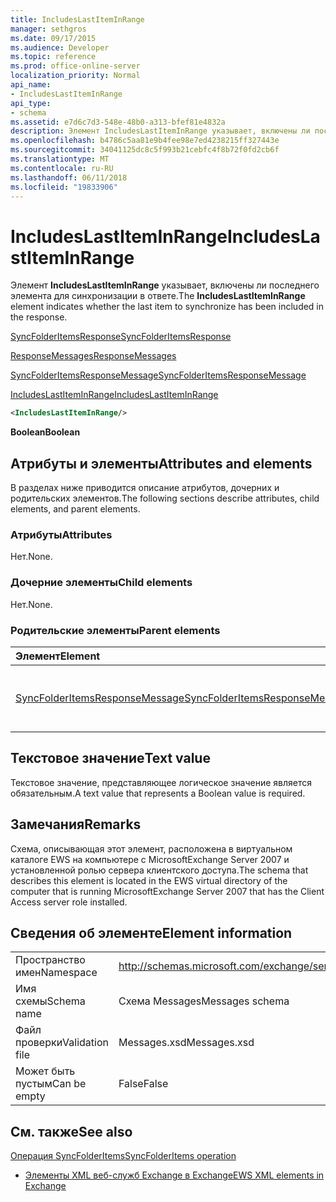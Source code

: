 ```yaml
---
title: IncludesLastItemInRange
manager: sethgros
ms.date: 09/17/2015
ms.audience: Developer
ms.topic: reference
ms.prod: office-online-server
localization_priority: Normal
api_name:
- IncludesLastItemInRange
api_type:
- schema
ms.assetid: e7d6c7d3-548e-48b0-a313-bfef81e4832a
description: Элемент IncludesLastItemInRange указывает, включены ли последнего элемента для синхронизации в ответе.
ms.openlocfilehash: b4786c5aa81e9b4fee98e7ed4238215ff327443e
ms.sourcegitcommit: 34041125dc8c5f993b21cebfc4f8b72f0fd2cb6f
ms.translationtype: MT
ms.contentlocale: ru-RU
ms.lasthandoff: 06/11/2018
ms.locfileid: "19833906"
---
```

# <a name="includeslastiteminrange"></a><span data-ttu-id="d43d6-103">IncludesLastItemInRange</span><span class="sxs-lookup"><span data-stu-id="d43d6-103">IncludesLastItemInRange</span></span>

<span data-ttu-id="d43d6-104">Элемент **IncludesLastItemInRange** указывает, включены ли последнего элемента для синхронизации в ответе.</span><span class="sxs-lookup"><span data-stu-id="d43d6-104">The **IncludesLastItemInRange** element indicates whether the last item to synchronize has been included in the response.</span></span> 
  
[<span data-ttu-id="d43d6-105">SyncFolderItemsResponse</span><span class="sxs-lookup"><span data-stu-id="d43d6-105">SyncFolderItemsResponse</span></span>](syncfolderitemsresponse.md)
  
[<span data-ttu-id="d43d6-106">ResponseMessages</span><span class="sxs-lookup"><span data-stu-id="d43d6-106">ResponseMessages</span></span>](responsemessages.md)
  
[<span data-ttu-id="d43d6-107">SyncFolderItemsResponseMessage</span><span class="sxs-lookup"><span data-stu-id="d43d6-107">SyncFolderItemsResponseMessage</span></span>](syncfolderitemsresponsemessage.md)
  
[<span data-ttu-id="d43d6-108">IncludesLastItemInRange</span><span class="sxs-lookup"><span data-stu-id="d43d6-108">IncludesLastItemInRange</span></span>](includeslastiteminrange.md)
  
```xml
<IncludesLastItemInRange/>
```

 <span data-ttu-id="d43d6-109">**Boolean**</span><span class="sxs-lookup"><span data-stu-id="d43d6-109">**Boolean**</span></span>
## <a name="attributes-and-elements"></a><span data-ttu-id="d43d6-110">Атрибуты и элементы</span><span class="sxs-lookup"><span data-stu-id="d43d6-110">Attributes and elements</span></span>

<span data-ttu-id="d43d6-111">В разделах ниже приводится описание атрибутов, дочерних и родительских элементов.</span><span class="sxs-lookup"><span data-stu-id="d43d6-111">The following sections describe attributes, child elements, and parent elements.</span></span>
  
### <a name="attributes"></a><span data-ttu-id="d43d6-112">Атрибуты</span><span class="sxs-lookup"><span data-stu-id="d43d6-112">Attributes</span></span>

<span data-ttu-id="d43d6-113">Нет.</span><span class="sxs-lookup"><span data-stu-id="d43d6-113">None.</span></span>
  
### <a name="child-elements"></a><span data-ttu-id="d43d6-114">Дочерние элементы</span><span class="sxs-lookup"><span data-stu-id="d43d6-114">Child elements</span></span>

<span data-ttu-id="d43d6-115">Нет.</span><span class="sxs-lookup"><span data-stu-id="d43d6-115">None.</span></span>
  
### <a name="parent-elements"></a><span data-ttu-id="d43d6-116">Родительские элементы</span><span class="sxs-lookup"><span data-stu-id="d43d6-116">Parent elements</span></span>

|<span data-ttu-id="d43d6-117">**Элемент**</span><span class="sxs-lookup"><span data-stu-id="d43d6-117">**Element**</span></span>|<span data-ttu-id="d43d6-118">**Описание**</span><span class="sxs-lookup"><span data-stu-id="d43d6-118">**Description**</span></span>|
|:-----|:-----|
|[<span data-ttu-id="d43d6-119">SyncFolderItemsResponseMessage</span><span class="sxs-lookup"><span data-stu-id="d43d6-119">SyncFolderItemsResponseMessage</span></span>](syncfolderitemsresponsemessage.md) <br/> |<span data-ttu-id="d43d6-120">Содержит состояние и результат запроса SyncFolderItems.</span><span class="sxs-lookup"><span data-stu-id="d43d6-120">Contains the status and result of a SyncFolderItems request.</span></span>  <br/> |
   
## <a name="text-value"></a><span data-ttu-id="d43d6-121">Текстовое значение</span><span class="sxs-lookup"><span data-stu-id="d43d6-121">Text value</span></span>

<span data-ttu-id="d43d6-122">Текстовое значение, представляющее логическое значение является обязательным.</span><span class="sxs-lookup"><span data-stu-id="d43d6-122">A text value that represents a Boolean value is required.</span></span>
  
## <a name="remarks"></a><span data-ttu-id="d43d6-123">Замечания</span><span class="sxs-lookup"><span data-stu-id="d43d6-123">Remarks</span></span>

<span data-ttu-id="d43d6-124">Схема, описывающая этот элемент, расположена в виртуальном каталоге EWS на компьютере с MicrosoftExchange Server 2007 и установленной ролью сервера клиентского доступа.</span><span class="sxs-lookup"><span data-stu-id="d43d6-124">The schema that describes this element is located in the EWS virtual directory of the computer that is running MicrosoftExchange Server 2007 that has the Client Access server role installed.</span></span>
  
## <a name="element-information"></a><span data-ttu-id="d43d6-125">Сведения об элементе</span><span class="sxs-lookup"><span data-stu-id="d43d6-125">Element information</span></span>

|||
|:-----|:-----|
|<span data-ttu-id="d43d6-126">Пространство имен</span><span class="sxs-lookup"><span data-stu-id="d43d6-126">Namespace</span></span>  <br/> |http://schemas.microsoft.com/exchange/services/2006/messages  <br/> |
|<span data-ttu-id="d43d6-127">Имя схемы</span><span class="sxs-lookup"><span data-stu-id="d43d6-127">Schema name</span></span>  <br/> |<span data-ttu-id="d43d6-128">Схема Messages</span><span class="sxs-lookup"><span data-stu-id="d43d6-128">Messages schema</span></span>  <br/> |
|<span data-ttu-id="d43d6-129">Файл проверки</span><span class="sxs-lookup"><span data-stu-id="d43d6-129">Validation file</span></span>  <br/> |<span data-ttu-id="d43d6-130">Messages.xsd</span><span class="sxs-lookup"><span data-stu-id="d43d6-130">Messages.xsd</span></span>  <br/> |
|<span data-ttu-id="d43d6-131">Может быть пустым</span><span class="sxs-lookup"><span data-stu-id="d43d6-131">Can be empty</span></span>  <br/> |<span data-ttu-id="d43d6-132">False</span><span class="sxs-lookup"><span data-stu-id="d43d6-132">False</span></span>  <br/> |
   
## <a name="see-also"></a><span data-ttu-id="d43d6-133">См. также</span><span class="sxs-lookup"><span data-stu-id="d43d6-133">See also</span></span>



[<span data-ttu-id="d43d6-134">Операция SyncFolderItems</span><span class="sxs-lookup"><span data-stu-id="d43d6-134">SyncFolderItems operation</span></span>](syncfolderitems-operation.md)


- [<span data-ttu-id="d43d6-135">Элементы XML веб-служб Exchange в Exchange</span><span class="sxs-lookup"><span data-stu-id="d43d6-135">EWS XML elements in Exchange</span></span>](ews-xml-elements-in-exchange.md)

